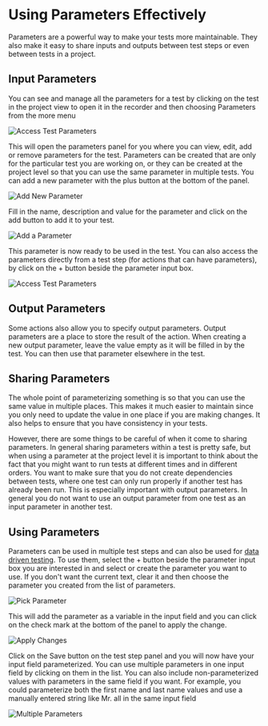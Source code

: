 # Using Parameters Effectively

Parameters are a powerful way to make your tests more maintainable. They also make it easy to share inputs and outputs between test steps or even between tests in a project.

## Input Parameters

You can see and manage all the parameters for a test by clicking on the test in the project view to open it in the recorder and then choosing Parameters from the more menu

![Access Test Parameters](../.gitbook/assets/image%20%2873%29.png)

This will open the parameters panel for you where you can view, edit, add or remove parameters for the test. Parameters can be created that are only for the particular test you are working on, or they can be created at the project level so that you can use the same parameter in multiple tests. You can add a new parameter with the plus button at the bottom of the panel.

![Add New Parameter](../.gitbook/assets/image%20%2837%29.png)

Fill in the name, description and value for the parameter and click on the add button to add it to your test.

![Add a Parameter](../.gitbook/assets/image%20%2833%29.png)

This parameter is now ready to be used in the test. You can also access the parameters directly from a test step \(for actions that can have parameters\), by click on the + button beside the parameter input box.

![Access Test Parameters](../.gitbook/assets/image%20%2868%29.png)

## Output Parameters

Some actions also allow you to specify output parameters. Output parameters are a place to store the result of the action. When creating a new output parameter, leave the value empty as it will be filled in by the test. You can then use that parameter elsewhere in the test. 

## Sharing Parameters

The whole point of parameterizing something is so that you can use the same value in multiple places. This makes it much easier to maintain since you only need to update the value in one place if you are making changes. It also helps to ensure that you have consistency in your tests. 

However, there are some things to be careful of when it come to sharing parameters. In general sharing parameters within a test is pretty safe, but when using a parameter at the project level it is important to think about the fact that you might want to run tests at different times and in different orders. You want to make sure that you do not create dependencies between tests, where one test can only run properly if another test has already been run. This is especially important with output parameters. In general you do not want to use an output parameter from one test as an input parameter in another test.

## Using Parameters

Parameters can be used in multiple test steps and can also be used for [data driven testing](../schedule-and-run-tests/using-data-driven-jobs-in-testproject.md). To use them, select the + button beside the parameter input box you are interested in and select or create the parameter you want to use. If you don't want the current text, clear it and then choose the parameter you created from the list of parameters.

![Pick Parameter](../.gitbook/assets/image%20%2815%29.png)

This will add the parameter as a variable in the input field and you can click on the check mark at the bottom of the panel to apply the change. 

![Apply Changes](../.gitbook/assets/image%20%2844%29.png)

Click on the Save button on the test step panel and you will now have your input field parameterized. You can use multiple parameters in one input field by clicking on them in the list. You can also include non-parameterized values with parameters in the same field if you want. For example, you could parameterize both the first name and last name values and use a manually entered string like Mr. all in the same input field

![Multiple Parameters](../.gitbook/assets/image%20%2890%29.png)







